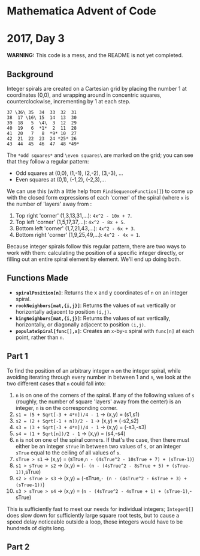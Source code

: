 # Mathematica Advent of Code
# 2017, Day 3 

**WARNING:** This code is a mess, and the README is not yet completed.  

## Background

Integer spirals are created on a Cartesian grid by placing the number 1 at coordinates (0,0), and wrapping around in concentric squares, counterclockwise, incrementing by 1 at each step.

    37 \36\ 35  34  33  32  31
    38  17 \16\ 15  14  13  30
    39  18   5  \4\  3  12  29
    40  19   6  *1*  2  11  28
    41  20   7   8  *9* 10  27
    42  21  22  23  24 *25* 26
    43  44  45  46  47  48 *49*

The `*odd squares*` and `\even squares\` are marked on the grid; you can see that they follow a regular pattern:

* Odd squares at (0,0), (1,-1), (2,-2), (3,-3), ...
* Even squares at (0,1), (-1,2), (-2,3),...

We can use this (with a little help from `FindSequenceFunction[]`) to come up with the closed form expressions of each 'corner' of the spiral (where `x` is the number of 'layers' away from :

1. Top right 'corner' (1,3,13,31,...): `4x^2 - 10x + 7`.
2. Top left 'corner' (1,5,17,37,...): `4x^2 - 8x + 5`.
3. Bottom left 'corner' (1,7,21,43,...): `4x^2 - 6x + 3`.
4. Bottom right 'corner' (1,9,25,49,...): `4x^2 - 4x + 1`.

Because integer spirals follow this regular pattern, there are two ways to work with them: calculating the position of a specific integer directly, or filling out an entire spiral element by element.  We'll end up doing both.

## Functions Made

* **`spiralPosition[n]`**: Returns the x and y coordinates of `n` on an integer spiral.
* **`rookNeighbors[mat,{i,j}]`**: Returns the values of `mat` vertically or horizontally adjacent to position `(i,j)`. 
* **`kingNeighbors[mat,{i,j}]`**:  Returns the values of `mat` vertically, horizontally, or diagonally adjacent to position `(i,j)`. 
* **`populateSpiral[func[],x]`**: Creates an `x`-by-`x` spiral with `func[n]` at each point, rather than `n`.

## Part 1

To find the position of an arbitrary integer `n` on the integer spiral, while avoiding iterating through every number in between 1 and `n`, we look at the two different cases that `n` could fall into:

1. `n` is on one of the corners of the spiral.  If any of the following values of `s` (roughly, the number of square 'layers' away from the center) is an integer, `n` is on the corresponding corner.
 1. `s1 = (5 + Sqrt[-3 + 4*n])/4 - 1` -> (x,y) = (s1,s1)
 2. `s2 = (2 + Sqrt[-1 + n])/2 - 1` -> (x,y) = (-s2,s2)
 3. `s3 = (3 + Sqrt[-3 + 4*n])/4 - 1` -> (x,y) = (-s3,-s3) 
 4. `s4 = (1 + Sqrt[n])/2 - 1` -> (x,y) = (s4,-s4)
2. `n` is not on one of the spiral corners.  If that's the case, then there must either be an integer `sTrue` in between two values of `s`, or an integer `sTrue` equal to the ceiling of all values of `s`.
 1. `sTrue > s1` -> (x,y) = (sTrue,`n - (4sTrue^2 - 10sTrue + 7) + (sTrue-1)`)
 2. `s1 > sTrue > s2` -> (x,y) = (`- (n - (4sTrue^2 - 8sTrue + 5) + (sTrue-1))`,sTrue)
 3. `s2 > sTrue > s3` -> (x,y) = (-sTrue,`- (n - (4sTrue^2 - 6sTrue + 3) + (sTrue-1))`)
 4. `s3 > sTrue > s4` -> (x,y) = (`n - (4sTrue^2 - 4sTrue + 1) + (sTrue-1)`,-sTrue)

This is sufficiently fast to meet our needs for individual integers; `IntegerQ[]` does slow down for sufficiently large square root tests, but to cause a speed delay noticeable outside a loop, those integers would have to be hundreds of digits long.

## Part 2


